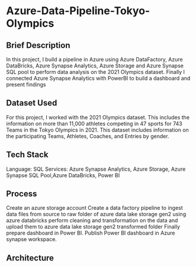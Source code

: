 # Azure-Data-Pipeline-Tokyo-Olympics

## Brief Description
In this project, I build a pipeline in Azure using Azure DataFactory, Azure DataBricks, Azure Synapse Analytics, Azure Storage and Azure Synapse SQL pool to perform data analysis on the 2021 Olympics dataset. Finally I connected Azure Synapse Analytics with PowerBI to build a dashboard and present findings

## Dataset Used
For this project, I worked with the 2021 Olympics dataset. This includes the information on more than 11,000 athletes competing in 47 sports for 743 Teams in the Tokyo Olympics in 2021. This dataset includes information on the participating Teams, Athletes, Coaches, and Entries by gender. 

## Tech Stack
Language: SQL
Services: Azure Synapse Analytics, Azure Storage, Azure Synapse SQL Pool,Azure DataBricks, Power BI

## Process
Create an azure storage account
Create a data factory pipeline to ingest data files from source to raw folder of azure data lake storage gen2
using azure databricks perform cleaning and transformation on the data and upload them to azure data lake storage gen2 transformed folder
Finally prepare dashboard in Power BI.
Publish Power BI dashboard in Azure synapse workspace.

## Architecture
